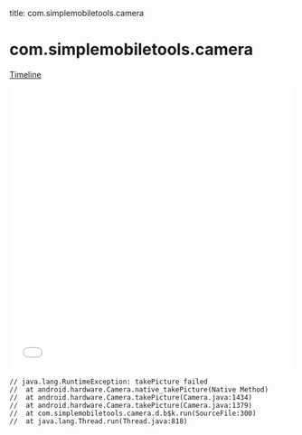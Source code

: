 title: com.simplemobiletools.camera

# com.simplemobiletools.camera

[Timeline](./vis-timeline.html)

<iframe src="./vis-timeline.html" width="100%" height="500px" style="border:none;"></iframe>

```
// java.lang.RuntimeException: takePicture failed
// 	at android.hardware.Camera.native_takePicture(Native Method)
// 	at android.hardware.Camera.takePicture(Camera.java:1434)
// 	at android.hardware.Camera.takePicture(Camera.java:1379)
// 	at com.simplemobiletools.camera.d.b$k.run(SourceFile:300)
// 	at java.lang.Thread.run(Thread.java:818)

```



